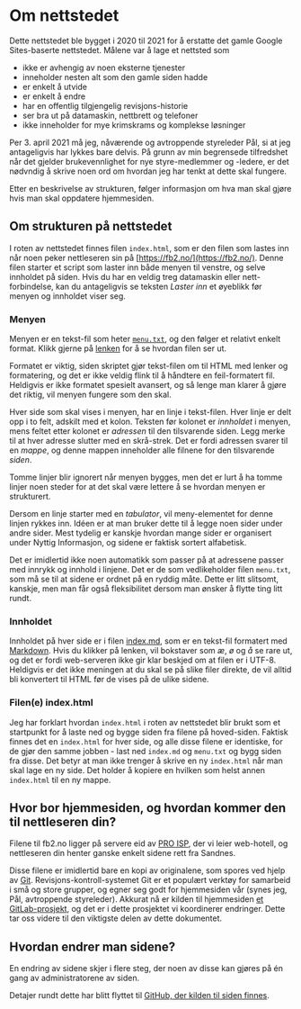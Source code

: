 Om nettstedet
=============

Dette nettstedet ble bygget i 2020 til 2021 for å erstatte det gamle Google Sites-baserte nettstedet. Målene var å lage et nettsted som

* ikke er avhengig av noen eksterne tjenester
* inneholder nesten alt som den gamle siden hadde
* er enkelt å utvide
* er enkelt å endre
* har en offentlig tilgjengelig revisjons-historie
* ser bra ut på datamaskin, nettbrett og telefoner
* ikke inneholder for mye krimskrams og komplekse løsninger

Per 3. april 2021 må jeg, nåværende og avtroppende styreleder Pål, si at jeg antageligvis har lykkes bare delvis.
På grunn av min begrensede tilfredshet når det gjelder brukevennlighet for nye styre-medlemmer og -ledere, er det nødvndig å skrive noen ord om hvordan jeg har tenkt at dette 
skal fungere.

Etter en beskrivelse av strukturen, følger informasjon om hva man skal gjøre hvis man skal oppdatere hjemmesiden.

Om strukturen på nettstedet
---------------------------

I roten av nettstedet finnes filen `index.html`, som er den filen som lastes inn når noen peker nettleseren sin på [https://fb2.no/](https://fb2.no/).
Denne filen starter et script som laster inn både menyen til venstre, og selve innholdet på siden.
Hvis du har en veldig treg datamaskin eller nett-forbindelse, kan du antageligvis se teksten *Laster inn* et øyeblikk før menyen og innholdet viser seg.

### Menyen

Menyen er en tekst-fil som heter [`menu.txt`](/menu.txt), og den følger et relativt enkelt format.
Klikk gjerne på [lenken](/menu.txt) for å se hvordan filen ser ut.

Formatet er viktig, siden skriptet gjør tekst-filen om til HTML med lenker og formatering, og det er ikke veldig flink til å håndtere en feil-formatert fil.
Heldigvis er ikke formatet spesielt avansert, og så lenge man klarer å gjøre det riktig, vil menyen fungere som den skal.

Hver side som skal vises i menyen, har en linje i tekst-filen.
Hver linje er delt opp i to felt, adskilt med et kolon.
Teksten før kolonet er *innholdet* i menyen, mens feltet etter kolonet er *adressen* til den tilsvarende siden.
Legg merke til at hver adresse slutter med en skrå-strek.
Det er fordi adressen svarer til en *mappe*, og denne mappen inneholder alle filnene for den tilsvarende *siden*.

Tomme linjer blir ignorert når menyen bygges, men det er lurt å ha tomme linjer noen steder for at det skal være lettere å se hvordan menyen er strukturert.

Dersom en linje starter med en *tabulator*, vil meny-elementet for denne linjen rykkes inn.
Idéen er at man bruker dette til å legge noen sider under andre sider.
Mest tydelig er kanskje hvordan mange sider er organisert under Nyttig Informasjon, og sidene er faktisk sortert alfabetisk.

Det er imidlertid ikke noen automatikk som passer på at adressene passer med innrykk og innhold i linjene.
Det er de som vedlikeholder filen `menu.txt`, som må se til at sidene er ordnet på en ryddig måte.
Dette er litt slitsomt, kanskje, men man får også fleksibilitet dersom man ønsker å flytte ting litt rundt.

### Innholdet

Innholdet på hver side er i filen [index.md](/index.md), som er en tekst-fil formatert med [Markdown](https://en.wikipedia.org/wiki/Markdown).
Hvis du klikker på lenken, vil bokstaver som *æ*, *ø* og *å* se rare ut, og det er fordi web-serveren ikke gir klar beskjed om at filen er i UTF-8.
Heldigvis er det ikke meningen at du skal se på slike filer direkte, de vil alltid bli konvertert til HTML før de vises på de ulike sidene.

### Filen(e) index.html

Jeg har forklart hvordan `index.html` i roten av nettstedet blir brukt som et startpunkt for å laste ned og bygge siden fra filene på hoved-siden.
Faktisk finnes det en `index.html` for hver side, og alle disse filene er identiske, for de gjør den samme jobben - last ned `index.md` og `menu.txt` og bygg siden fra disse.
Det betyr at man ikke trenger å skrive en ny `index.html` når man skal lage en ny side. Det holder å kopiere en hvilken som helst annen `index.html` til en ny mappe.

Hvor bor hjemmesiden, og hvordan kommer den til nettleseren din?
----------------------------------------------------------------

Filene til fb2.no ligger på servere eid av [PRO ISP](https://www.proisp.no/), der vi leier web-hotell, og nettleseren din henter ganske enkelt sidene rett fra Sandnes.

Disse filene er imidlertid bare en kopi av originalene, som spores ved hjelp av [Git](https://no.wikipedia.org/wiki/Git).
Revisjons-kontroll-systemet Git er et populært verktøy for samarbeid i små og store grupper, og egner seg godt for hjemmesiden vår (synes jeg, Pål, avtroppende styreleder).
Akkurat nå er kilden til hjemmesiden [et GitLab-prosjekt](https://gitlab.com/hermunn/fb2-hjemmeside/), og det er i dette prosjektet vi koordinerer endringer.
Dette tar oss videre til den viktigste delen av dette dokumentet.

Hvordan endrer man sidene?
--------------------------

En endring av sidene skjer i flere steg, der noen av disse kan gjøres på én gang av administratorene av siden.

Detajer rundt dette har blitt flyttet til [GitHub, der kilden til siden finnes](https://github.com/Folke-Bernadottes-vei-2/fb2-hjemmeside).
